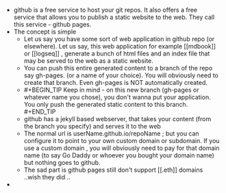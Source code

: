 - github is a free service to host your git repos. It also offers a free service that allows you to publish a static website to the web. They call this service - github pages.
- The concept is simple
	- Let us say you have some sort of web application in github repo (or elsewhere). Let us say, this web application for example [[mdbook]] or [[logseq]] , generate a bunch of html files and an index file that may be served to the web as a static website.
	- You can push this entire generated content to a branch of the repo say gh-pages.  (or a name of your choice). You will obviously need to create that branch. Even gh-pages is NOT automatically created.
	- #+BEGIN_TIP
	  Keep in mind - on this new branch (gh-pages or whatever name you chose), you don't wanna put your application. You only push the generated static content to this branch.
	  #+END_TIP
	- github has a jekyll based webserver, that takes your content (from the branch you specify) and serves it to the web
	- The normal url is  userName.github.io/repoName ; but you can configure it to point to your own custom domain or subdomain. If you use a custom domain , you will obviously need to pay for that domain name (to say Go Daddy or whoever you bought your domain name) but nothing goes to github.
	- The sad part is github pages still don't support [[.eth]] domains ..wish they did ..
-